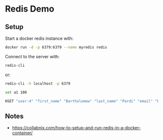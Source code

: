 # Redis Demo

## Setup

Start a docker redis instance with:
```bash
docker run -d -p 6379:6379 --name myredis redis
```

Connect to the server with:
```bash
redis-cli
```
or:

```bash
redis-cli -h localhost -p 6379
```

```bash
set a1 100
```

```bash
HSET "user:4" "first_name" "Bartholomew" "last_name" "Pardi" "email" "bpardi3@g.co" "gender" "male" "ip_address" "150.99.179.97" "country" "China" "country_code" "CN" "city" "Yanwo" "longitude" "106.5767662" "latitude" "29.5582227" "last_login" "1588933560"
```

## Notes

* https://collabnix.com/how-to-setup-and-run-redis-in-a-docker-container/